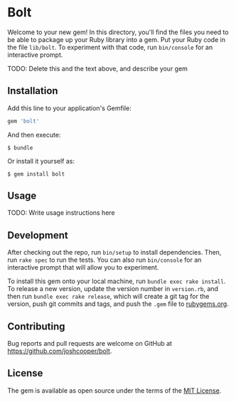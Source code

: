 # Bolt

Welcome to your new gem! In this directory, you'll find the files you need to be able to package up your Ruby library into a gem. Put your Ruby code in the file `lib/bolt`. To experiment with that code, run `bin/console` for an interactive prompt.

TODO: Delete this and the text above, and describe your gem

## Installation

Add this line to your application's Gemfile:

```ruby
gem 'bolt'
```

And then execute:

    $ bundle

Or install it yourself as:

    $ gem install bolt

## Usage

TODO: Write usage instructions here

## Development

After checking out the repo, run `bin/setup` to install dependencies. Then, run `rake spec` to run the tests. You can also run `bin/console` for an interactive prompt that will allow you to experiment.

To install this gem onto your local machine, run `bundle exec rake install`. To release a new version, update the version number in `version.rb`, and then run `bundle exec rake release`, which will create a git tag for the version, push git commits and tags, and push the `.gem` file to [rubygems.org](https://rubygems.org).

## Contributing

Bug reports and pull requests are welcome on GitHub at https://github.com/joshcooper/bolt.


## License

The gem is available as open source under the terms of the [MIT License](http://opensource.org/licenses/MIT).

